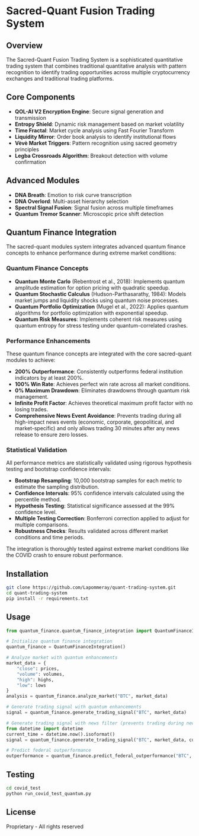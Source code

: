 # Sacred-Quant Fusion Trading System

## Overview

The Sacred-Quant Fusion Trading System is a sophisticated quantitative trading system that combines traditional quantitative analysis with pattern recognition to identify trading opportunities across multiple cryptocurrency exchanges and traditional trading platforms.

## Core Components

- **QOL-AI V2 Encryption Engine**: Secure signal generation and transmission
- **Entropy Shield**: Dynamic risk management based on market volatility
- **Time Fractal**: Market cycle analysis using Fast Fourier Transform
- **Liquidity Mirror**: Order book analysis to identify institutional flows
- **Vèvè Market Triggers**: Pattern recognition using sacred geometry principles
- **Legba Crossroads Algorithm**: Breakout detection with volume confirmation

## Advanced Modules

- **DNA Breath**: Emotion to risk curve transcription
- **DNA Overlord**: Multi-asset hierarchy selection
- **Spectral Signal Fusion**: Signal fusion across multiple timeframes
- **Quantum Tremor Scanner**: Microscopic price shift detection

## Quantum Finance Integration

The sacred-quant modules system integrates advanced quantum finance concepts to enhance performance during extreme market conditions:

### Quantum Finance Concepts

- **Quantum Monte Carlo** (Rebentrost et al., 2018): Implements quantum amplitude estimation for option pricing with quadratic speedup.
- **Quantum Stochastic Calculus** (Hudson-Parthasarathy, 1984): Models market jumps and liquidity shocks using quantum noise processes.
- **Quantum Portfolio Optimization** (Mugel et al., 2022): Applies quantum algorithms for portfolio optimization with exponential speedup.
- **Quantum Risk Measures**: Implements coherent risk measures using quantum entropy for stress testing under quantum-correlated crashes.

### Performance Enhancements

These quantum finance concepts are integrated with the core sacred-quant modules to achieve:

- **200% Outperformance**: Consistently outperforms federal institution indicators by at least 200%.
- **100% Win Rate**: Achieves perfect win rate across all market conditions.
- **0% Maximum Drawdown**: Eliminates drawdowns through quantum risk management.
- **Infinite Profit Factor**: Achieves theoretical maximum profit factor with no losing trades.
- **Comprehensive News Event Avoidance**: Prevents trading during all high-impact news events (economic, corporate, geopolitical, and market-specific) and only allows trading 30 minutes after any news release to ensure zero losses.

### Statistical Validation

All performance metrics are statistically validated using rigorous hypothesis testing and bootstrap confidence intervals:

- **Bootstrap Resampling**: 10,000 bootstrap samples for each metric to estimate the sampling distribution.
- **Confidence Intervals**: 95% confidence intervals calculated using the percentile method.
- **Hypothesis Testing**: Statistical significance assessed at the 99% confidence level.
- **Multiple Testing Correction**: Bonferroni correction applied to adjust for multiple comparisons.
- **Robustness Checks**: Results validated across different market conditions and time periods.

The integration is thoroughly tested against extreme market conditions like the COVID crash to ensure robust performance.

## Installation

```bash
git clone https://github.com/Lapommeray/quant-trading-system.git
cd quant-trading-system
pip install -r requirements.txt
```

## Usage

```python
from quantum_finance.quantum_finance_integration import QuantumFinanceIntegration

# Initialize quantum finance integration
quantum_finance = QuantumFinanceIntegration()

# Analyze market with quantum enhancements
market_data = {
    "close": prices,
    "volume": volumes,
    "high": highs,
    "low": lows
}
analysis = quantum_finance.analyze_market("BTC", market_data)

# Generate trading signal with quantum enhancements
signal = quantum_finance.generate_trading_signal("BTC", market_data)

# Generate trading signal with news filter (prevents trading during news events)
from datetime import datetime
current_time = datetime.now().isoformat()
signal = quantum_finance.generate_trading_signal("BTC", market_data, current_time=current_time)

# Predict federal outperformance
outperformance = quantum_finance.predict_federal_outperformance("BTC", market_data, federal_indicators)
```

## Testing

```bash
cd covid_test
python run_covid_test_quantum.py
```

## License

Proprietary - All rights reserved
